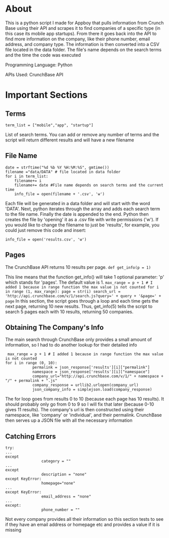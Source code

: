 About
==========================================
This is a python script I made for Appboy that pulls information from Crunch Base using their API and scrapes it to find companies of a specific type (in this case its mobile app startups).
From there it goes back into the API to find more information on the company, like their phone number, email address, and company type. The information is then converted into a CSV file located in the data folder. The file's name depends on the search terms and the time the code was executed

Programming Language: Python

APIs Used: CrunchBase API

Important Sections
==========================================

Terms
-------

`term_list = ["mobile","app", "startup"]`

List of search terms. You can add or remove any number of terms and the script will return different results and will have a new filename


File Name
-------------

	date = strftime("%d %b %Y %H:%M:%S", gmtime())
	filename ="data/DATA" # file located in data folder
	for i in term_list:
	    filename+= i
	    filename+= date #File name depends on search terms and the current time
	    info_file = open(filename + '.csv', 'w')

Each file will be generated in a data folder and will start with the word 'DATA'. Next, python iterates through the array and adds each search term to the file name. Finally the date is appended to the end. Python then creates the file by 'opening' it as a .csv file with write permissions ('w'). If you would like to change the filename to just be 'results', for example, you could just remove this code and insert:

`info_file = open('results.csv', 'w')`

Pages
-------------

The CrunchBase API returns 10 results per page.
`def get_info(p = 1)`

This line means that the function get_info() will take 1 optional parameter: 'p' which stands for 'pages'. The default value is 1.
     `max_range = p + 1 # I added 1 because in range function the max value is not counted
         for i in range (1, max_range):
	         page = str(i)
		         search_url = 'http://api.crunchbase.com/v/1/search.js?query=' + query + '&page=' + page`
In this section, the script goes through a loop and each time gets the next page, returning 10 new results. Thus, get_info(5) tells the script to search 5 pages each with 10 results, returning 50 companies.


Obtaining The Company's Info
-------------------------------

The main search through CrunchBase only provides a small amount of information, so I had to do another lookup for their detailed info

     max_range = p + 1 # I added 1 because in range function the max value is not counted
    for i in range (0, 10):
                permalink = json_response['results'][i]["permalink"]
                namespace = json_response['results'][i]["namespace"] 
                company_url="http://api.crunchbase.com/v/1/" + namespace + "/" + permalink + ".js"
                company_response = urllib2.urlopen(company_url)
                json_company_info = simplejson.load(company_response)

The for loop goes from results 0 to 10 (because each page has 10 results). It should probably only go from 0 to 9 so I will fix that later (because 0-10 gives 11 results). The company's url is then constructed using their namespace, like 'company' or 'individual', and their permalink. CrunchBase then serves up a JSON file with all the necessary information



Catching Errors
-----------------

    try:
    ...
    except
                    category = ""
    ...
    except
                    description = "none"
    except KeyError:
                    homepage="none"
    ...
    except KeyError:
                    email_address = "none"
    ...
    except:
                    phone_number = ""

Not every company provides all their information so this section tests to see if they have an email address or homepage etc and provides a value if it is missing

